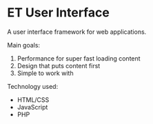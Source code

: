 # ET User Interface

A user interface framework for web applications.

Main goals:

1. Performance for super fast loading content
2. Design that puts content first
3. Simple to work with

Technology used:
* HTML/CSS
* JavaScript
* PHP

